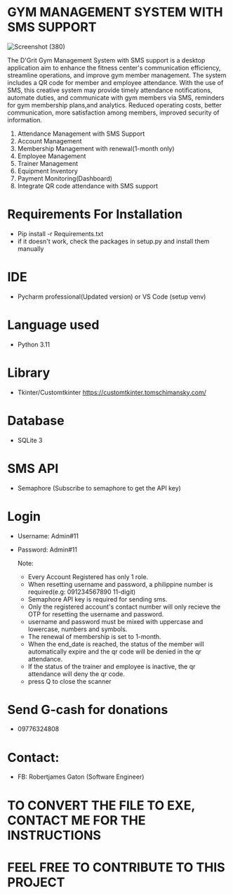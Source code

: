 #   GYM MANAGEMENT SYSTEM WITH SMS SUPPORT

![Screenshot (380)](https://github.com/RJGATON007/gyms/assets/89822716/7b34d982-af64-4023-8219-d40281b3494b)

The D'Grit Gym Management System with SMS support is a desktop application aim to enhance the fitness center's communication efficiency, 
streamline operations, and improve gym member management. The system includes a QR code for  member and employee attendance. With the use of SMS, 
this creative system may provide timely attendance notifications, automate duties, and communicate with gym members via SMS, reminders for gym membership 
plans,and analytics. Reduced operating costs, better communication, more satisfaction among members, improved security of information. 

1. Attendance Management with SMS Support
2. Account Management
3. Membership Management with renewal(1-month only)
4. Employee Management
5. Trainer Management
6. Equipment Inventory
7. Payment Monitoring(Dashboard)
8. Integrate QR code attendance with SMS support

# Requirements For Installation
- Pip install -r Requirements.txt
- if it doesn't work, check the packages in setup.py and install them manually
# IDE
- Pycharm professional(Updated version) or VS Code (setup venv)
# Language used
- Python 3.11
# Library
- Tkinter/Customtkinter https://customtkinter.tomschimansky.com/
# Database
- SQLite 3
# SMS API
- Semaphore (Subscribe to semaphore to get the API key)
# Login
- Username: Admin#11
- Password: Admin#11

  Note:
  - Every Account Registered has only 1 role.
  - When resetting username and password, a philippine number is required(e.g: 091234567890 11-digit)
  - Semaphore API key is required for sending sms.
  - Only the registered account's contact number will only recieve the OTP for resetting the username and password.
  - username and password must be mixed with uppercase and lowercase, numbers and symbols.
  - The renewal of membership is set to 1-month.
  - When the end_date is reached, the status of the member will automatically expire and the qr code will be denied in the qr attendance.
  - If the status of the trainer and employee is inactive, the qr attendance will deny the qr code.
  - press Q to close the scanner
 
# Send G-cash for donations
 - 09776324808

# Contact:
- FB: Robertjames Gaton (Software Engineer)

# TO CONVERT THE FILE TO EXE, CONTACT ME FOR THE INSTRUCTIONS

# FEEL FREE TO CONTRIBUTE TO THIS PROJECT




